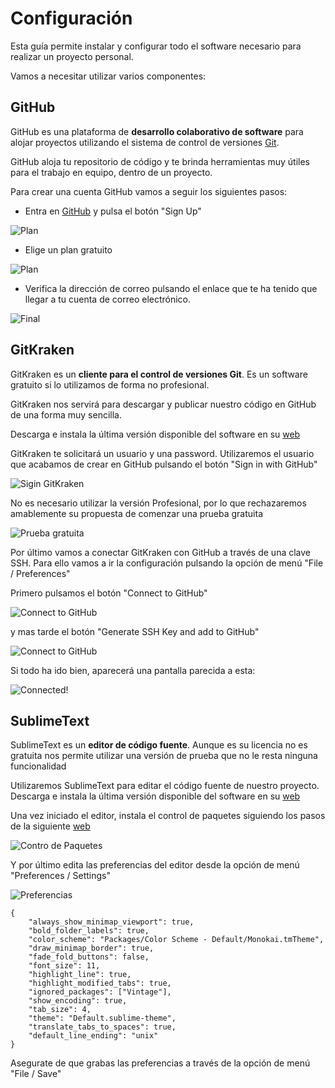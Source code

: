 # Configuración

Esta guía permite instalar y configurar todo el software necesario para realizar un proyecto personal.

Vamos a necesitar utilizar varios componentes:

## GitHub

GitHub es una plataforma de **desarrollo colaborativo de software** para alojar proyectos utilizando el sistema de control de versiones [Git](https://www.wikiwand.com/es/Git).

GitHub aloja tu repositorio de código y te brinda herramientas muy útiles para el trabajo en equipo, dentro de un proyecto.

Para crear una cuenta GitHub vamos a seguir los siguientes pasos:

* Entra en [GitHub](https://github.com/) y pulsa el botón "Sign Up"

![Plan](/images/GitHub-1.png)

* Elige un plan gratuito

![Plan](/images/GitHub-2.png)

* Verifica la dirección de correo pulsando el enlace que te ha tenido que llegar a tu cuenta de correo electrónico.

![Final](/images/GitHub-3.png)


## GitKraken

GitKraken es un **cliente para el control de versiones Git**. Es un software gratuito si lo utilizamos de forma no profesional.  

GitKraken nos servirá para descargar y publicar nuestro código en GitHub de una forma muy sencilla.

Descarga e instala la última versión disponible del software en su [web](https://www.gitkraken.com/)

GitKraken te solicitará un usuario y una password. Utilizaremos el usuario que acabamos de crear en GitHub pulsando el botón "Sign in with GitHub"

![Sigin GitKraken](/images/GitKraken-1.png)

No es necesario utilizar la versión Profesional, por lo que rechazaremos amablemente su propuesta de comenzar una prueba gratuita

![Prueba gratuita](/images/GitKraken-2.png)

Por último vamos a conectar GitKraken con GitHub a través de una clave SSH. Para ello vamos a ir la configuración pulsando la opción de menú "File / Preferences"

Primero pulsamos el botón "Connect to GitHub"

![Connect to GitHub](/images/GitKraken-3.png)

y mas tarde el botón "Generate SSH Key and add to GitHub"

![Connect to GitHub](/images/GitKraken-4.png)

Si todo ha ido bien, aparecerá una pantalla parecida a esta:

![Connected!](/images/GitKraken-5.png)


## SublimeText

SublimeText es un **editor de código fuente**. Aunque es su licencia no es gratuita nos permite utilizar una versión de prueba que no le resta ninguna funcionalidad

Utilizaremos SublimeText para editar el código fuente de nuestro proyecto. Descarga e instala la última versión disponible del software en su [web](https://www.sublimetext.com/)

Una vez iniciado el editor, instala el control de paquetes siguiendo los pasos de la siguiente [web](https://packagecontrol.io/installation)

![Contro de Paquetes](/images/Sublime-1.png)

Y por último edita las preferencias del editor desde la opción de menú "Preferences / Settings"

![Preferencias](/images/Sublime-2.png)

```
{
    "always_show_minimap_viewport": true,
    "bold_folder_labels": true,
    "color_scheme": "Packages/Color Scheme - Default/Monokai.tmTheme",
    "draw_minimap_border": true,
    "fade_fold_buttons": false,
    "font_size": 11,
    "highlight_line": true,
    "highlight_modified_tabs": true,
    "ignored_packages": ["Vintage"],
    "show_encoding": true,
    "tab_size": 4,
    "theme": "Default.sublime-theme",
    "translate_tabs_to_spaces": true,
    "default_line_ending": "unix"
}
```

Asegurate de que grabas las preferencias a través de la opción de menú "File / Save"
